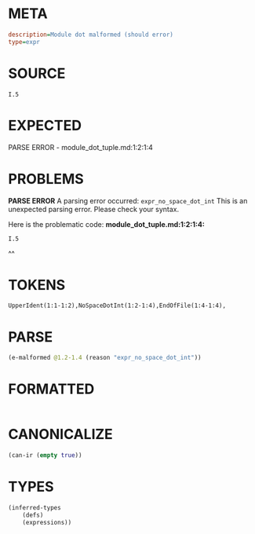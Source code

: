 # META
~~~ini
description=Module dot malformed (should error)
type=expr
~~~
# SOURCE
~~~roc
I.5
~~~
# EXPECTED
PARSE ERROR - module_dot_tuple.md:1:2:1:4
# PROBLEMS
**PARSE ERROR**
A parsing error occurred: `expr_no_space_dot_int`
This is an unexpected parsing error. Please check your syntax.

Here is the problematic code:
**module_dot_tuple.md:1:2:1:4:**
```roc
I.5
```
 ^^


# TOKENS
~~~zig
UpperIdent(1:1-1:2),NoSpaceDotInt(1:2-1:4),EndOfFile(1:4-1:4),
~~~
# PARSE
~~~clojure
(e-malformed @1.2-1.4 (reason "expr_no_space_dot_int"))
~~~
# FORMATTED
~~~roc

~~~
# CANONICALIZE
~~~clojure
(can-ir (empty true))
~~~
# TYPES
~~~clojure
(inferred-types
	(defs)
	(expressions))
~~~
